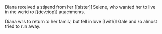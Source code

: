 Diana received a stipend from her [[sister]] Selene, who wanted her to live in the world to [[develop]] attachments.  
  
Diana was to return to her family, but fell in love [[with]] Gale and so almost tried to run away.
